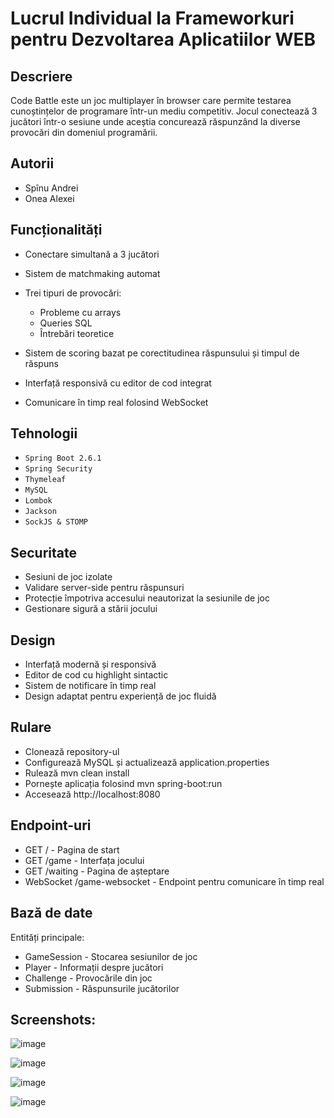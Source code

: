 # Lucrul Individual la Frameworkuri pentru Dezvoltarea Aplicatiilor WEB

## Descriere
Code Battle este un joc multiplayer în browser care permite testarea cunoștințelor de programare într-un mediu competitiv. Jocul conectează 3 jucători într-o sesiune unde aceștia concurează răspunzând la diverse provocări din domeniul programării.

## Autorii
  - Spînu Andrei
  - Onea Alexei
    
## Funcționalități
- Conectare simultană a 3 jucători
- Sistem de matchmaking automat
- Trei tipuri de provocări:
  - Probleme cu arrays
  - Queries SQL
  - Întrebări teoretice

- Sistem de scoring bazat pe corectitudinea răspunsului și timpul de răspuns
- Interfață responsivă cu editor de cod integrat
- Comunicare în timp real folosind WebSocket

## Tehnologii
- `Spring Boot 2.6.1`
- `Spring Security`
- `Thymeleaf`
- `MySQL`
- `Lombok`
- `Jackson`
- `SockJS & STOMP`

## Securitate
- Sesiuni de joc izolate
- Validare server-side pentru răspunsuri
- Protecție împotriva accesului neautorizat la sesiunile de joc
- Gestionare sigură a stării jocului

## Design
- Interfață modernă și responsivă
- Editor de cod cu highlight sintactic
- Sistem de notificare în timp real
- Design adaptat pentru experiență de joc fluidă

## Rulare
- Clonează repository-ul
- Configurează MySQL și actualizează application.properties
- Rulează mvn clean install
- Pornește aplicația folosind mvn spring-boot:run
- Accesează http://localhost:8080

## Endpoint-uri
- GET / - Pagina de start
- GET /game - Interfața jocului
- GET /waiting - Pagina de așteptare
- WebSocket /game-websocket - Endpoint pentru comunicare în timp real

## Bază de date
Entități principale:
  - GameSession - Stocarea sesiunilor de joc
  - Player - Informații despre jucători
  - Challenge - Provocările din joc
  - Submission - Răspunsurile jucătorilor

## Screenshots:

![image](https://github.com/user-attachments/assets/bdd6080b-77c2-4b3a-80e8-8de48d209744)

![image](https://github.com/user-attachments/assets/720cca3b-b4de-47b5-8e34-ac55831066d9)

![image](https://github.com/user-attachments/assets/2e66c887-58ca-41e5-8b83-4a31ed74de9c)

![image](https://github.com/user-attachments/assets/291c8204-9efb-422a-820c-0970a7fa470f)





